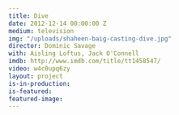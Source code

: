 ```yaml
---
title: Dive
date: 2012-12-14 00:00:00 Z
medium: television
img: "/uploads/shaheen-baig-casting-dive.jpg"
director: Dominic Savage
with: Aisling Loftus, Jack O'Connell
imdb: http://www.imdb.com/title/tt1458547/
video: w4c0upq6zy
layout: project
is-in-production:
is-featured:
featured-image: 
---
```



